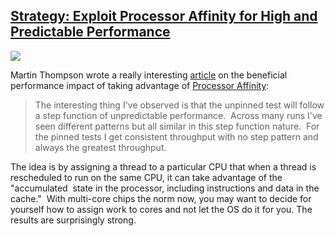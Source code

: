 ## [Strategy: Exploit Processor Affinity for High and Predictable Performance](/blog/2012/3/29/strategy-exploit-processor-affinity-for-high-and-predictable.html)

    

    

![](http://farm8.staticflickr.com/7119/7022143177_8e1be0d071_m.jpg)

Martin Thompson wrote a really interesting [article](http://mechanical-sympathy.blogspot.com/2011/07/processor-affinity-part-1.html) on the beneficial performance impact of taking advantage of [Processor Affinity](http://mechanical-sympathy.blogspot.com/2011/07/processor-affinity-part-1.html):

> The interesting thing I've observed is that the unpinned test will follow a step function of unpredictable performance.  Across many runs I've seen different patterns but all similar in this step function nature.  For the pinned tests I get consistent throughput with no step pattern and always the greatest throughput.

The idea is by assigning a thread to a particular CPU that when a thread is rescheduled to run on the same CPU, it can take advantage of the "accumulated  state in the processor, including instructions and data in the cache."  With multi-core chips the norm now, you may want to decide for yourself how to assign work to cores and not let the OS do it for you. The results are surprisingly strong.

    